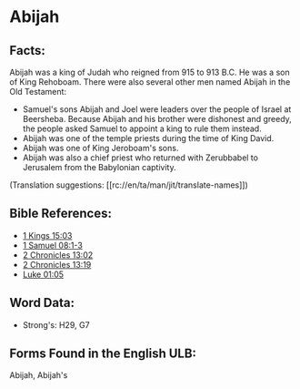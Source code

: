 # Abijah

## Facts:

Abijah was a king of Judah who reigned from 915 to 913 B.C. He was a son of King Rehoboam. There were also several other men named Abijah in the Old Testament:

* Samuel's sons Abijah and Joel were leaders over the people of Israel at Beersheba. Because Abijah and his brother were dishonest and greedy, the people asked Samuel to appoint a king to rule them instead.
* Abijah was one of the temple priests during the time of King David.
* Abijah was one of King Jeroboam's sons.
* Abijah was also a chief priest who returned with Zerubbabel to Jerusalem from the Babylonian captivity.

(Translation suggestions: [[rc://en/ta/man/jit/translate-names]])

## Bible References:

* [1 Kings 15:03](rc://en/tn/help/1ki/15/03)
* [1 Samuel 08:1-3](rc://en/tn/help/1sa/08/01)
* [2 Chronicles 13:02](rc://en/tn/help/2ch/13/02)
* [2 Chronicles 13:19](rc://en/tn/help/2ch/13/19)
* [Luke 01:05](rc://en/tn/help/luk/01/05)

## Word Data:

* Strong's: H29, G7

## Forms Found in the English ULB:

Abijah, Abijah's

